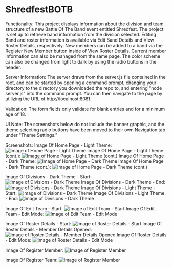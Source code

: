 # ShredfestBOTB

Functionality:
This project displays information about the division and team structure of a new Battle Of The Band event entitled Shredfest. The project is set up to retrieve band information from the division selected. Editing Band and roster information is available via Edit Band Details and View Roster Details, respectively. New members can be added to a band via the Register New Member button inside of View Roster Details. Current member information can also be managed from the same page. The color scheme can also be changed from light to dark by using the radio buttons in the header.

Server Information:
The server draws from the server.js file contained in the root, and can be started by opening a command prompt, changing your directory to the directory you downloaded the repo to, and entering "node server.js" into the command prompt. You can then navigate to the page by utilizing the URL of http://localhost:8081.

Validation:
The form fields only validate for blank entries and for a minimum age of 18.

UI Note:
The screenshots below do not include the banner graphic, and the theme selecting radio buttons have been moved to their own Navigation tab under "Theme Settings."

Screenshots:
Image Of Home Page - Light Theme:
![Image of Home Page - Light Theme](/public/images/capindex1.jpg)
Image Of Home Page - Light Theme (cont.):
![Image of Home Page - Light Theme (cont.)](/public/images/capindex2.jpg)
Image Of Home Page - Dark Theme:
![Image of Home Page - Dark Theme](/public/images/capindex3d.jpg)
Image Of Home Page - Dark Theme (cont.):
![Image of Home Page - Dark Theme (cont.)](/public/images/capindex4d.jpg)

Image Of Divisions - Dark Theme - Start:
![Image of Divisions - Dark Theme](/public/images/capdivisions1.jpg)
Image Of Divisions - Dark Theme - End:
![Image of Divisions - Dark Theme](/public/images/capdivisions3.jpg)
Image Of Divisions - Light Theme - Start:
![Image of Divisions - Dark Theme](/public/images/capdivisions2.jpg)
Image Of Divisions - Light Theme - End:
![Image of Divisions - Dark Theme](/public/images/capdivisions4.jpg)

Image Of Edit Team - Start:
![Image of Edit Team - Start](/public/images/capedit1.jpg)
Image Of Edit Team - Edit Mode:
![Image of Edit Team - Edit Mode](/public/images/capedit2.jpg)

Image Of Roster Details - Start:
![Image of Roster Details - Start](/public/images/caproster1.jpg)
Image Of Roster Details - Member Details Opened:
![Image of Roster Details - Member Details Opened](/public/images/caproster2.jpg)
Image Of Roster Details - Edit Mode:
![Image of Roster Details - Edit Mode](/public/images/caproster3.jpg)

Image Of Register Member:
![Image of Register Member](/public/images/capregmember.jpg)

Image Of Register Team:
![Image of Register Member](/public/images/capregteam.jpg)

